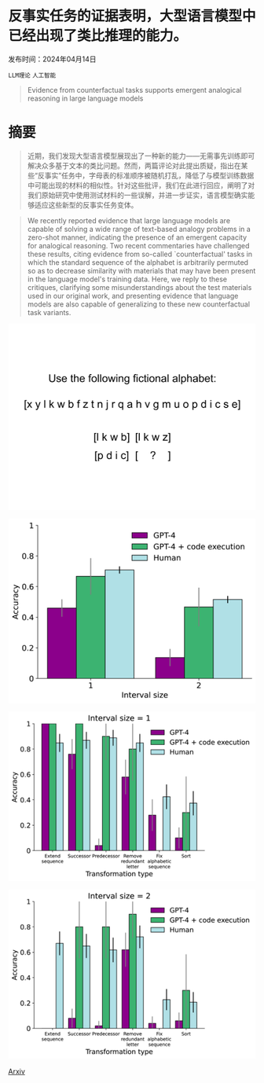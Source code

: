 # 反事实任务的证据表明，大型语言模型中已经出现了类比推理的能力。

发布时间：2024年04月14日

`LLM理论` `人工智能`

> Evidence from counterfactual tasks supports emergent analogical reasoning in large language models

# 摘要

> 近期，我们发现大型语言模型展现出了一种新的能力——无需事先训练即可解决众多基于文本的类比问题。然而，两篇评论对此提出质疑，指出在某些“反事实”任务中，字母表的标准顺序被随机打乱，降低了与模型训练数据中可能出现的材料的相似性。针对这些批评，我们在此进行回应，阐明了对我们原始研究中使用测试材料的一些误解，并进一步证实，语言模型确实能够适应这些新型的反事实任务变体。

> We recently reported evidence that large language models are capable of solving a wide range of text-based analogy problems in a zero-shot manner, indicating the presence of an emergent capacity for analogical reasoning. Two recent commentaries have challenged these results, citing evidence from so-called `counterfactual' tasks in which the standard sequence of the alphabet is arbitrarily permuted so as to decrease similarity with materials that may have been present in the language model's training data. Here, we reply to these critiques, clarifying some misunderstandings about the test materials used in our original work, and presenting evidence that language models are also capable of generalizing to these new counterfactual task variants.

![反事实任务的证据表明，大型语言模型中已经出现了类比推理的能力。](../../../paper_images/2404.13070/x1.png)

![反事实任务的证据表明，大型语言模型中已经出现了类比推理的能力。](../../../paper_images/2404.13070/x2.png)

![反事实任务的证据表明，大型语言模型中已经出现了类比推理的能力。](../../../paper_images/2404.13070/x3.png)

![反事实任务的证据表明，大型语言模型中已经出现了类比推理的能力。](../../../paper_images/2404.13070/x4.png)

[Arxiv](https://arxiv.org/abs/2404.13070)